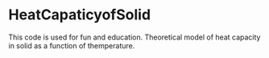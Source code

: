 # HeatCapaticyofSolid
This code is used for fun and education. Theoretical model of
heat capacity in solid as a function of themperature.
